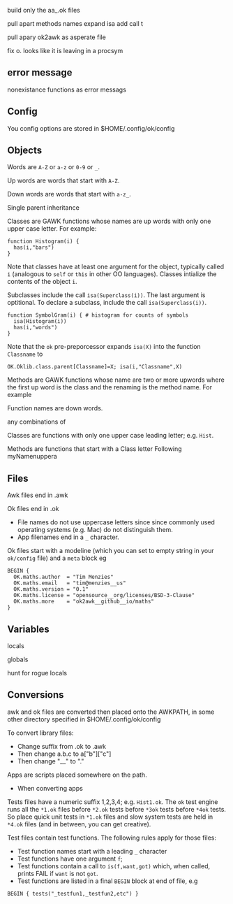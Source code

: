 build only the aa_.ok files

pull apart methods names
expand isa 
add call t

pull apary ok2awk as asperate file

fix o. looks like it is leaving in a procsym

## error message

nonexistance functions as error messags

## Config

You config options are stored  in $HOME/.config/ok/config

## Objects

Words are 
`A-Z` or `a-z` or `0-9` or `_`.

Up words are words that start with `A-Z`.

Down words are words that start with `a-z_`.

Single parent inheritance

Classes are GAWK functions whose names are up words with only one upper case letter. For example:

```
function Histogram(i) {
  has(i,"bars")
}

```

Note that classes have at least one argument for the object, typically called `i` (analogous to `self` or `this` in other OO languages).
Classes intialize the contents of the object `i`.

Subclasses include the call `isa(Superclass(i))`. The last argument is optitional. 
To declare a subclass, include the call `isa(Superclass(i))`.

```
function SymbolGram(i) { # histogram for counts of symbols
  isa(Histogram(i))
  has(i,"words")
}
```

Note that the `ok` pre-preporcessor expands `isa(X)` into the function `Classname` to 

```
OK.Oklib.class.parent[Classname]=X; isa(i,"Classname",X)
```

Methods are GAWK functions whose name are two or more upwords where the first up word is the class and the renaming is the  method name.
For example 

Function names are down words.


any combinations of 

Classes are functions with only one upper case leading letter; e.g. `Hist`.

Methods are functions that start with a Class letter Following myNamenuppera


## Files

Awk files end in .awk

Ok files end in .ok

- File names do not use uppercase letters since since commonly used
  operating systems (e.g. Mac) do not distinguish them.
- App filenames end in a `_` character.

Ok files start with a modeline (which you can set to empty string in your `ok/config` file) and a `meta` block eg

```
BEGIN {
  OK.maths.author  = "Tim Menzies"
  OK.maths.email   = "tim@menzies__us"
  OK.maths.version = "0.1"
  OK.maths.license = "opensource__org/licenses/BSD-3-Clause"
  OK.maths.more    = "ok2awk__github__io/maths"
}
```

## Variables

locals

globals

hunt for rogue locals

## Conversions

awk and ok files are converted then placed onto the AWKPATH, in some other directory specified in $HOME/.config/ok/config

To convert library files:
- Change suffix from .ok to .awk
- Then change a.b.c to a["b"]["c"]
- Then change "__" to "."

Apps are scripts placed somewhere on the path.

- When converting apps

Tests files have a numeric suffix 1,2,3,4; e.g. `Hist1.ok`. 
The `ok` test engine runs all the `*1.ok` files before
`*2.ok` tests before `*3ok` tests before `*4ok` tests.
So place quick unit tests in `*1.ok` files and slow system tests
are held in `*4.ok` files (and in between, you can get creative). 

Test files contain test functions. The following rules apply for those files:

- Test function names start with a leading `_` character
- Test functions  have one argument `f`;
- Test functions contain a call to `is(f,want,got)` which, when called, prints FAIL if `want` is not `got`.
- Test functions are listed in a final `BEGIN` block at end of file, e.g

```
BEGIN { tests("_testfun1,_testfun2,etc") }
```




